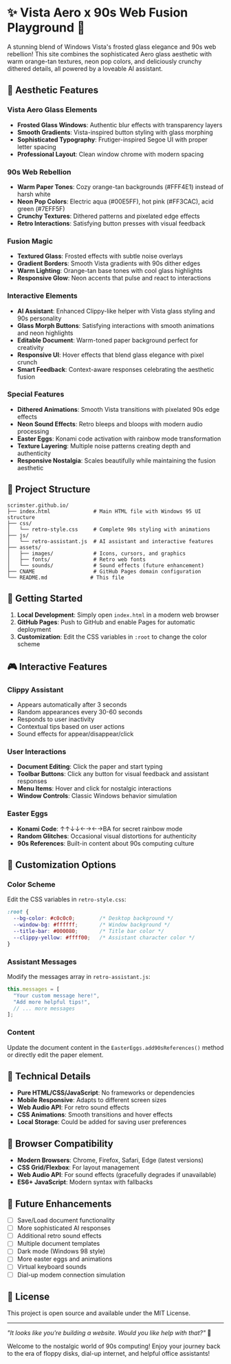 # ✨ Vista Aero x 90s Web Fusion Playground 🌈

A stunning blend of Windows Vista's frosted glass elegance and 90s web rebellion! This site combines the sophisticated Aero glass aesthetic with warm orange-tan textures, neon pop colors, and deliciously crunchy dithered details, all powered by a loveable AI assistant.

## 🎨 Aesthetic Features

### Vista Aero Glass Elements
- **Frosted Glass Windows**: Authentic blur effects with transparency layers
- **Smooth Gradients**: Vista-inspired button styling with glass morphing
- **Sophisticated Typography**: Frutiger-inspired Segoe UI with proper letter spacing
- **Professional Layout**: Clean window chrome with modern spacing

### 90s Web Rebellion
- **Warm Paper Tones**: Cozy orange-tan backgrounds (#FFF4E1) instead of harsh white
- **Neon Pop Colors**: Electric aqua (#00E5FF), hot pink (#FF3CAC), acid green (#7EFF5F)
- **Crunchy Textures**: Dithered patterns and pixelated edge effects
- **Retro Interactions**: Satisfying button presses with visual feedback

### Fusion Magic
- **Textured Glass**: Frosted effects with subtle noise overlays
- **Gradient Borders**: Smooth Vista gradients with 90s dither edges
- **Warm Lighting**: Orange-tan base tones with cool glass highlights
- **Responsive Glow**: Neon accents that pulse and react to interactions

### Interactive Elements
- **AI Assistant**: Enhanced Clippy-like helper with Vista glass styling and 90s personality
- **Glass Morph Buttons**: Satisfying interactions with smooth animations and neon highlights
- **Editable Document**: Warm-toned paper background perfect for creativity
- **Responsive UI**: Hover effects that blend glass elegance with pixel crunch
- **Smart Feedback**: Context-aware responses celebrating the aesthetic fusion

### Special Features
- **Dithered Animations**: Smooth Vista transitions with pixelated 90s edge effects
- **Neon Sound Effects**: Retro bleeps and bloops with modern audio processing
- **Easter Eggs**: Konami code activation with rainbow mode transformation
- **Texture Layering**: Multiple noise patterns creating depth and authenticity
- **Responsive Nostalgia**: Scales beautifully while maintaining the fusion aesthetic

## 📁 Project Structure

```
scrimster.github.io/
├── index.html              # Main HTML file with Windows 95 UI structure
├── css/
│   └── retro-style.css     # Complete 90s styling with animations
├── js/
│   └── retro-assistant.js  # AI assistant and interactive features
├── assets/
│   ├── images/             # Icons, cursors, and graphics
│   ├── fonts/              # Retro web fonts
│   └── sounds/             # Sound effects (future enhancement)
├── CNAME                   # GitHub Pages domain configuration
└── README.md              # This file
```

## 🚀 Getting Started

1. **Local Development**: Simply open `index.html` in a modern web browser
2. **GitHub Pages**: Push to GitHub and enable Pages for automatic deployment
3. **Customization**: Edit the CSS variables in `:root` to change the color scheme

## 🎮 Interactive Features

### Clippy Assistant
- Appears automatically after 3 seconds
- Random appearances every 30-60 seconds
- Responds to user inactivity
- Contextual tips based on user actions
- Sound effects for appear/disappear/click

### User Interactions
- **Document Editing**: Click the paper and start typing
- **Toolbar Buttons**: Click any button for visual feedback and assistant responses
- **Menu Items**: Hover and click for nostalgic interactions
- **Window Controls**: Classic Windows behavior simulation

### Easter Eggs
- **Konami Code**: ↑↑↓↓←→←→BA for secret rainbow mode
- **Random Glitches**: Occasional visual distortions for authenticity
- **90s References**: Built-in content about 90s computing culture

## 🎯 Customization Options

### Color Scheme
Edit the CSS variables in `retro-style.css`:
```css
:root {
  --bg-color: #c0c0c0;        /* Desktop background */
  --window-bg: #ffffff;       /* Window background */
  --title-bar: #000080;       /* Title bar color */
  --clippy-yellow: #ffff00;   /* Assistant character color */
}
```

### Assistant Messages
Modify the messages array in `retro-assistant.js`:
```javascript
this.messages = [
  "Your custom message here!",
  "Add more helpful tips!",
  // ... more messages
];
```

### Content
Update the document content in the `EasterEggs.add90sReferences()` method or directly edit the paper element.

## 🔧 Technical Details

- **Pure HTML/CSS/JavaScript**: No frameworks or dependencies
- **Mobile Responsive**: Adapts to different screen sizes
- **Web Audio API**: For retro sound effects
- **CSS Animations**: Smooth transitions and hover effects
- **Local Storage**: Could be added for saving user preferences

## 🎨 Browser Compatibility

- **Modern Browsers**: Chrome, Firefox, Safari, Edge (latest versions)
- **CSS Grid/Flexbox**: For layout management
- **Web Audio API**: For sound effects (gracefully degrades if unavailable)
- **ES6+ JavaScript**: Modern syntax with fallbacks

## 🔮 Future Enhancements

- [ ] Save/Load document functionality
- [ ] More sophisticated AI responses
- [ ] Additional retro sound effects
- [ ] Multiple document templates
- [ ] Dark mode (Windows 98 style)
- [ ] More easter eggs and animations
- [ ] Virtual keyboard sounds
- [ ] Dial-up modem connection simulation

## 📝 License

This project is open source and available under the MIT License.

---

*"It looks like you're building a website. Would you like help with that?"* 📎

Welcome to the nostalgic world of 90s computing! Enjoy your journey back to the era of floppy disks, dial-up internet, and helpful office assistants!